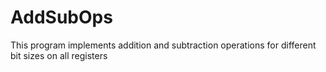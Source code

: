 # AddSubOps
This program implements addition and subtraction operations for different bit sizes on all registers
